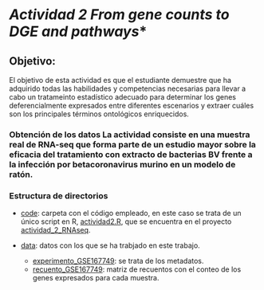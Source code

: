 # *Actividad 2 *From gene counts to DGE and pathways***

## Objetivo:

El objetivo de esta actividad es que el estudiante demuestre que ha adquirido todas las habilidades y competencias necesarias para llevar a cabo un tratameinto estadístico adecuado para determinar los genes deferencialmente expresados entre diferentes escenarios y extraer cuáles son los principales términos ontológicos enriquecidos.

### Obtención de los datos La actividad consiste en una muestra real de RNA-seq que forma parte de un estudio mayor sobre la eficacia del tratamiento con extracto de bacterias BV frente a la infección por betacoronavirus murino en un modelo de ratón.

### Estructura de directorios

* [code](code): carpeta con el código empleado, en este caso se trata de un único script en R, [actividad2.R](code/actividad_2_RNAseq/actividad2.R), que se encuentra en el proyecto [actividad_2_RNAseq](code/actividad_2_RNAseq).

* [data](data): datos con los que se ha trabjado en este trabajo.
  * [experimento_GSE167749](data/experimento_GSE167749.tsv): se trata de los metadatos.
  * [recuento_GSE167749](data/recuento_GSE167749.tsv): matriz de recuentos con el conteo de los genes expresados para cada muestra.
